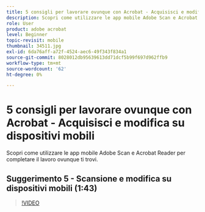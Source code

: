 ```yaml
---
title: 5 consigli per lavorare ovunque con Acrobat - Acquisisci e modifica su dispositivi mobili
description: Scopri come utilizzare le app mobile Adobe Scan e Acrobat Reader per realizzare progetti ovunque ti trovi
role: User
product: adobe acrobat
level: Beginner
topic-revisit: mobile
thumbnail: 34511.jpg
exl-id: 6da76aff-a72f-4524-aec6-49f343f834a1
source-git-commit: 8028012db95639613dd71dcf5b99f697d962ffb9
workflow-type: tm+mt
source-wordcount: '62'
ht-degree: 0%

---
```


# 5 consigli per lavorare ovunque con Acrobat - Acquisisci e modifica su dispositivi mobili

Scopri come utilizzare le app mobile Adobe Scan e Acrobat Reader per completare il lavoro ovunque ti trovi.

## Suggerimento 5 - Scansione e modifica su dispositivi mobili (1:43)

>[!VIDEO](https://video.tv.adobe.com/v/34511)
